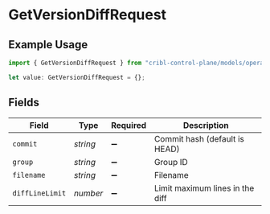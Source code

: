 # GetVersionDiffRequest

## Example Usage

```typescript
import { GetVersionDiffRequest } from "cribl-control-plane/models/operations";

let value: GetVersionDiffRequest = {};
```

## Fields

| Field                           | Type                            | Required                        | Description                     |
| ------------------------------- | ------------------------------- | ------------------------------- | ------------------------------- |
| `commit`                        | *string*                        | :heavy_minus_sign:              | Commit hash (default is HEAD)   |
| `group`                         | *string*                        | :heavy_minus_sign:              | Group ID                        |
| `filename`                      | *string*                        | :heavy_minus_sign:              | Filename                        |
| `diffLineLimit`                 | *number*                        | :heavy_minus_sign:              | Limit maximum lines in the diff |